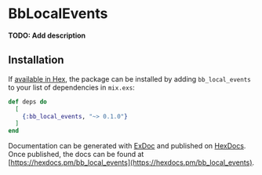 # BbLocalEvents

**TODO: Add description**

## Installation

If [available in Hex](https://hex.pm/docs/publish), the package can be installed
by adding `bb_local_events` to your list of dependencies in `mix.exs`:

```elixir
def deps do
  [
    {:bb_local_events, "~> 0.1.0"}
  ]
end
```

Documentation can be generated with [ExDoc](https://github.com/elixir-lang/ex_doc)
and published on [HexDocs](https://hexdocs.pm). Once published, the docs can
be found at [https://hexdocs.pm/bb_local_events](https://hexdocs.pm/bb_local_events).

